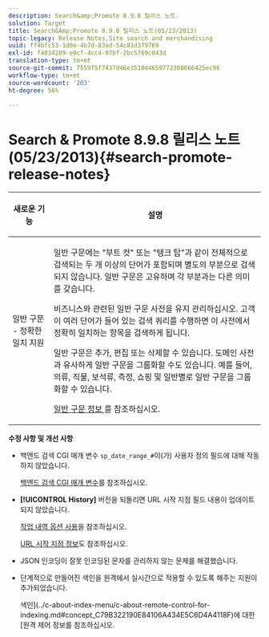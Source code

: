 ```yaml
---
description: Search&amp;Promote 8.9.8 릴리스 노트.
solution: Target
title: Search&Amp;Promote 8.9.8 릴리스 노트(05/23/2013)
topic-legacy: Release Notes,Site search and merchandising
uuid: ff4bfc53-1d0e-4b7d-83ad-54c81d3f9769
exl-id: f4034289-e9cf-4cc4-97bf-2bc5769c043d
translation-type: tm+mt
source-git-commit: 7559f5f7437d46e3510d4659772308666425ec96
workflow-type: tm+mt
source-wordcount: '203'
ht-degree: 56%

---
```


# Search &amp; Promote 8.9.8 릴리스 노트(05/23/2013){#search-promote-release-notes}

<table> 
 <thead> 
  <tr> 
   <th colname="col1" class="entry"> <p>새로운 기능 </p> </th> 
   <th colname="col2" class="entry"> <p>설명 </p> </th> 
  </tr> 
 </thead>
 <tbody> 
  <tr> 
   <td colname="col1"> <p> 일반 구문 - 정확한 일치 지원 </p> </td> 
   <td colname="col2"> <p> 일반 구문에는 "부트 컷" 또는 "탱크 탑"과 같이 전체적으로 검색되는 두 개 이상의 단어가 포함되며 별도의 부분으로 검색되지 않습니다. 일반 구문은 고유하며 각 부분과는 다른 의미를 갖습니다. </p> <p> 비즈니스와 관련된 일반 구문 사전을 유지 관리하십시오. 고객이 여러 단어가 들어 있는 검색 쿼리를 수행하면 이 사전에서 정확히 일치하는 항목을 검색하게 됩니다. </p> <p>일반 구문은 추가, 편집 또는 삭제할 수 있습니다. 도메인 사전과 유사하게 일반 구문을 그룹화할 수도 있습니다. 예를 들어, 의류, 직물, 보석류, 측정, 쇼핑 및 일반별로 일반 구문을 그룹화할 수 있습니다. </p> <p><a href="../c-about-linguistics-menu/c-about-common-phrases.md#concept_4946E53586DF492EAEB1B7F757FD440F" format="dita" scope="local"> 일반 구문 정보 </a>를 참조하십시오. </p> </td> 
  </tr> 
 </tbody> 
</table>

**수정 사항 및 개선 사항**

* 백엔드 검색 CGI 매개 변수 `sp_date_range_#`이(가) 사용자 정의 필드에 대해 작동하지 않았습니다.

   [백엔드 검색 CGI 매개 변수](../c-appendices/c-cgiparameters.md#reference_582E85C3886740C98FE88CA9DF7918E8)를 참조하십시오.

* **[!UICONTROL History]** 버전을 되돌리면 URL 시작 지점 필드 내용이 업데이트되지 않았습니다.

   [작업 내역 옵션 사용](../t-using-the-history-option.md#task_70DD3F87A67242BBBD2CB27156F43002)을 참조하십시오.

   [URL 시작 지점 정보](../c-about-settings-menu/c-about-crawling-menu.md#concept_5D857E3B5C124E85BC0B5AE77A509573)도 참조하십시오.

* JSON 인코딩이 잘못 인코딩된 문자를 관리하지 않는 문제를 해결했습니다.
* 단계적으로 만들어진 색인을 원격에서 실시간으로 적용할 수 있도록 해주는 지원이 추가되었습니다.

   색인](../c-about-index-menu/c-about-remote-control-for-indexing.md#concept_C79B322190E84106A434E5C6D4A4118F)에 대한 [원격 제어 정보를 참조하십시오.
